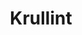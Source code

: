 ---
title: Krullint
description: Ons assortiment van krullint.
category: linten
details: ['Kleur: keuze uit diverse kleuren (zie kleurenkaart)', 'Lintbreedte: 5 mm (lengte: 500 m), 10 mm (lengte: 250 m) en 19 mm (lengte: 100 m)', 'Verkoopeenheid: per 4 rollen']
image: krullint.jpg
extra: kleurenkaart_lint.png
---